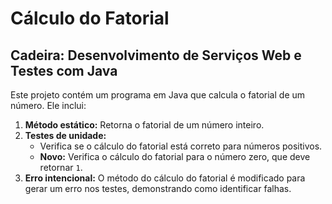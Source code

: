 # Cálculo do Fatorial
## Cadeira: Desenvolvimento de Serviços Web e Testes com Java

Este projeto contém um programa em Java que calcula o fatorial de um número. Ele inclui:

1. **Método estático:** Retorna o fatorial de um número inteiro.
2. **Testes de unidade:**
   - Verifica se o cálculo do fatorial está correto para números positivos.
   - **Novo:** Verifica o cálculo do fatorial para o número zero, que deve retornar `1`.
3. **Erro intencional:** O método do cálculo do fatorial é modificado para gerar um erro nos testes, demonstrando como identificar falhas.
